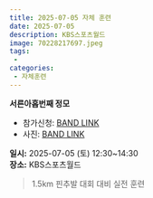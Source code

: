 ```yaml
---
title: 2025-07-05 자체 훈련
date: 2025-07-05
description: KBS스포츠월드
image: 70228217697.jpeg
tags:
 - 
categories:
 - 자체훈련
---
```


**서른아홉번째 정모**

- 참가신청: [BAND LINK](https://band.us/band/93484357/schedule/4%2F93484357%2F768024928%2F19700101)
- 사진: [BAND LINK](https://band.us/band/93484357/album/87555117)


**일시:** 2025-07-05 (토) 12:30~14:30  
**장소:** KBS스포츠월드

>1.5km 핀추발 대회 대비 실전 훈련